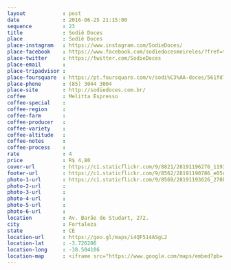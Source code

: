 ```yaml
---
layout            : post
date              : 2016-06-25 21:15:00
sequence          : 23
title             : Sodiê Doces
place             : Sodiê Doces
place-instagram   : https://www.instagram.com/SodieDoces/
place-facebook    : https://www.facebook.com/sodiedocesmeireles/?fref=ts
place-twitter     : https://twitter.com/SodieDoces
place-email       : 
place-tripadvisor : 
place-foursquare  : https://pt.foursquare.com/v/sodi%C3%AA-doces/561fd71b498efe46cb8ac309
place-phone       : (85) 3044 3004
place-site        : http://sodiedoces.com.br/
coffee            : Melitta Espresso
coffee-special    : 
coffee-region     : 
coffee-farm       : 
coffee-producer   : 
coffee-variety    : 
coffee-altitude   : 
coffee-notes      : 
coffee-process    : 
rate              : 4
price             : R$ 4,80
cover-url         : https://c1.staticflickr.com/9/8821/28191196276_1193c7b07e_o.jpg
footer-url        : https://c1.staticflickr.com/9/8562/28191190786_e05e515150_o.jpg
photo-1-url       : https://c1.staticflickr.com/9/8569/28191193626_270b2399bc_o.jpg
photo-2-url       : 
photo-3-url       : 
photo-4-url       : 
photo-5-url       : 
photo-6-url       : 
location          : Av. Barão de Studart, 272.
city              : Fortaleza
state             : CE
location-url      : https://goo.gl/maps/i4QF514ASgL2
location-lat      : -3.726206
location-long     : -38.504106
location-map      : <iframe src="https://www.google.com/maps/embed?pb=!1m18!1m12!1m3!1d3981.3836164597747!2d-38.50629438573131!3d-3.726254644203826!2m3!1f0!2f0!3f0!3m2!1i1024!2i768!4f13.1!3m3!1m2!1s0x7c748685cdc1e3b%3A0x6ee4458fe048c99f!2sSodie+Doces!5e0!3m2!1spt-BR!2sbr!4v1468184112646" width="100%" height="450" frameborder="0" style="border:0" scrolling="no"></iframe>
---
```

